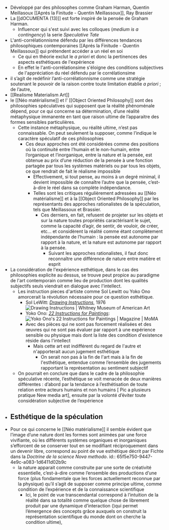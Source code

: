 - Développé par des philosophes comme Graham Harman, Quentin Meillasoux [[Aprés la Finitude - Quentin Meillassoux]], Ray Brassier
- La [[dOCUMENTA (13)]] est forte inspiré de la pensée de Graham Harman.
	- Influencer qui s'est suivi avec les colloques (*medium is a contingency*) la serie *Speculative Tate*
- L'anti-corrélationnisme défendu par les différences tendances philosophiques contemporaines [[Aprés la Finitude - Quentin Meillassoux]] qui prétendent accéder a un réel en soi
	- Ce qui en théorie exclut le *a priori* et donc la pertinences des aspects esthétiques de l'expérience
	- En effet le l'anti-corrélationsime s'éloigne des conditions subjectives de l'appréciation du réel défendu par le corrélationsime
- il s’agit de redéfinir l’anti-corrélationnisme comme une stratégie soutenant le pouvoir de la raison contre toute limitation établie *a priori* ;
  de l’autre,
- [[Realisme Materialism Art]]
- le [[Néo matérialisme]] et l' [[Object Oriented Philosophy]] sont des philosophies spéculatives qui supposent que la réalité phénoménale dépend, pour ce qui concerne sa détermination, d’une réalité métaphysique immanente en tant que raison ultime de l’apparaitre des formes sensibles particulières.
	- Cette instance métaphysique, ou réalité ultime, n’est pas connaissable. On peut seulement la supposer, comme l’indique le caractère
	  spéculatif de ces philosophies
		- Ces deux approches ont été considérées comme des positions où la continuité entre l’humain et le non-humain, entre l’organique et l’inorganique, entre la nature et la pensée, est obtenue au prix d’une réduction de la pensée à une fonction partagée par tous les systèmes matériels ou par tous les objets, ce que rendrait de fait le réalisme impossible
			- Effectivement, si tout pense, au moins à un degré minimal, il devient impossible de connaître l’autre que la pensée, c’est-à-dire le réel dans sa complète indépendance.
			- Telles sont les critiques régulièrement adressées au [[Néo matérialisme]] et à la [[Object Oriented Philosophy]] par les représentants des approches rationalistes de la spéculation, tels que Meillassoux et Brassier.
				- Ces derniers, en fait, refusent de projeter sur les objets et sur la nature toutes propriétés caractérisant le sujet, comme la capacité d’agir, de sentir, de vouloir, de créer, etc... et considèrent la réalité comme étant complètement indépendante de l’humain : la pensée est autonome par rapport à la nature, et la nature est autonome par rapport à la pensée.
					- Suivant les approches rationalistes, il faut donc reconnaître une différence de nature entre matière et esprit
- La considération de l'expérience esthétique,  dans le cas des philosophies explicite au dessus, se trouve peut propice au paradigme de l'art contemporain comme lieu de production dont les qualités subjectifs seuls viendrait en dialogue avec l'intellect.
	- Les instruction pieces d'artiste comme Sol Lewitt ou Yoko Ono amorcerait la révolution nécessaire pour ce question esthétique.
		- Sol LeWitt: [*Drawing Instructions*](https://whitney.org/education/families/kids-art-challenge/sol-lewitt), 1976 ![Drawing Instructions | Whitney Museum of American Art](https://whitneymedia.org/assets/image/822825/large_WMAA_PROGRAMMED_06_PS_SM.jpg)
		- Yoko Ono: [*22 Instructions for Paintings*](https://www.moma.org/magazine/articles/61):  ![Yoko Ono's 22 Instructions for Paintings | Magazine | MoMA](https://www.moma.org/d/assets/W1siZiIsIjIwMTkvMDQvMjUvN3ZxdTJhZzdmb18zMDAxMzU4ODRfdncxMjZfUklDUl9QcmVzc19Vc2UuanBnIl0sWyJwIiwiY29udmVydCIsIi1xdWFsaXR5IDkwIC1yZXNpemUgMTE4NHg4ODhcdTAwM2UiXV0/300135884_vw126_RICR-Press%20Use.jpg?sha=ea63d2bc0d10e020)
		- Avec des pièces qui ne sont pas forcement réalisées et des œuvres qui ne sont pas évaluer par rapport à une expérience sensible ou physique mais dont la liste des condition d'existence réside dans l'intellect
			- Mais cette art est indifférent du regard de l'autre et n'apporterait aucun jugement esthétique
				- On serait non pas à la fin de l'art mais à la fin de l'esthétique, entendue comme l’ensemble des jugements rapportant
				  la représentation au sentiment subjectif
	- On pourrait en conclure que dans le cadre de la philosophie spéculative récente, l’esthétique se voit menacée de deux manières différentes : d’abord par la tendance à l’esthétisation de toute relation entre acteurs humains et non humains [ Pic a plusieurs pratique New media art], ensuite par la volonté d’éviter toute considération subjective de l’expérience
- ## Esthétique de la spéculation
- Pour ce qui concerne le [[Néo matérialisme]] il semble évident que l’image d’une nature dont les formes sont animées par une force vivifiante, où les différents systèmes organiques et inorganiques s’efforcent de se conserver tout en se modifiant réciproquement dans un devenir libre, correspond au point de vue esthétique décrit par Fichte dans la *Doctrine de la science Nova methodo*.
  id:: 65f5e750-9447-4e9c-a083-1d6411d02b9c
	- la nature apparait comme construite par une sorte de créativité essentielle, c’est-à-dire comme l’ensemble des productions d’une force (plus fondamentale que les forces actuellement reconnue par la physique) qu’il s’agit de supposer comme principe ultime, comme condition de l’expérience et de la connaissance scientifique
		- Ici, le point de vue transcendantal correspond à l’intuition de la réalité dans sa totalité comme quelque chose de librement produit par une dynamique d’interaction ()qui permet l’émergence des concepts grâce auxquels on construit la représentation scientifique du monde dont on cherche la condition ultime),
